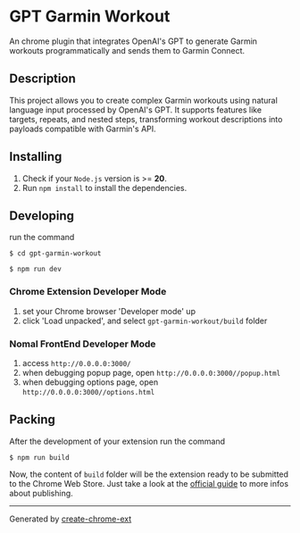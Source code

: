 # GPT Garmin Workout
An chrome plugin that integrates OpenAI's GPT to generate Garmin workouts programmatically and sends them to Garmin Connect.

## Description

This project allows you to create complex Garmin workouts using natural language input processed by OpenAI's GPT.
It supports features like targets, repeats, and nested steps, transforming workout descriptions into payloads compatible with Garmin's API.

## Installing

1. Check if your `Node.js` version is >= **20**.
2. Run `npm install` to install the dependencies.

## Developing

run the command

```shell
$ cd gpt-garmin-workout

$ npm run dev
```

### Chrome Extension Developer Mode

1. set your Chrome browser 'Developer mode' up
2. click 'Load unpacked', and select `gpt-garmin-workout/build` folder

### Nomal FrontEnd Developer Mode

1. access `http://0.0.0.0:3000/`
2. when debugging popup page, open `http://0.0.0.0:3000//popup.html`
3. when debugging options page, open `http://0.0.0.0:3000//options.html`

## Packing

After the development of your extension run the command

```shell
$ npm run build
```

Now, the content of `build` folder will be the extension ready to be submitted to the Chrome Web Store. Just take a look at the [official guide](https://developer.chrome.com/webstore/publish) to more infos about publishing.

---

Generated by [create-chrome-ext](https://github.com/guocaoyi/create-chrome-ext)
